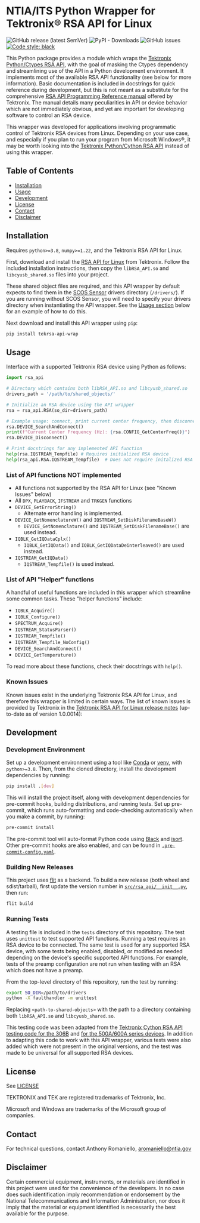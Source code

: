 # NTIA/ITS Python Wrapper for Tektronix® RSA API for Linux

![GitHub release (latest SemVer)](https://img.shields.io/github/v/release/NTIA/tekrsa-api-wrap?display_name=tag&sort=semver)
![PyPI - Downloads](https://img.shields.io/pypi/dm/tekrsa-api-wrap)
![GitHub issues](https://img.shields.io/github/issues/NTIA/tekrsa-api-wrap)
[![Code style: black](https://img.shields.io/badge/code%20style-black-000000.svg)](https://github.com/psf/black)

This Python package provides a module which wraps the
[Tektronix Python/Ctypes RSA API](https://github.com/tektronix/RSA_API/tree/master/Python),
with the goal of masking the Ctypes dependency and streamlining use of the API in a
Python development environment. It implements most of the available RSA API functionality
(see below for more information). Basic documentation is included in docstrings for quick
reference during development, but this is not meant as a substitute for the comprehensive
[RSA API Programming Reference manual](https://www.tek.com/spectrum-analyzer/rsa306-manual/rsa306-rsa306b-and-rsa500a-600a-0)
offered by Tektronix. The manual details many peculiarities in API or device behavior
which are not immediately obvious, and yet are important for developing software to
control an RSA device.

This wrapper was developed for applications involving programmatic control of Tektronix
RSA devices from Linux. Depending on your use case, and especially if you plan to run
your program from Microsoft Windows®, it may be worth looking into the
[Tektronix Python/Cython RSA API](https://github.com/tektronix/RSA_API/tree/master/Python/Cython%20Version)
instead of using this wrapper.

## Table of Contents

- [Installation](#installation)
- [Usage](#usage)
- [Development](#development)
- [License](#license)
- [Contact](#contact)
- [Disclaimer](#disclaimer)

## Installation

Requires `python>=3.8`, `numpy>=1.22`, and the Tektronix RSA API for Linux.

First, download and install the
[RSA API for Linux](https://www.tek.com/spectrum-analyzer/rsa306-software/rsa-application-programming-interface--api-for-64bit-linux--v100014)
from Tektronix. Follow the included installation instructions, then copy the
`libRSA_API.so` and `libcyusb_shared.so` files into your project.

These shared object files are required, and this API wrapper by default expects to find
them in the [SCOS Sensor](https://github.com/NTIA/scos-sensor/) drivers directory
(`/drivers/`). If you are running without SCOS Sensor, you will need to specify your
drivers directory when instantiating the API wrapper. See the [Usage section](#usage)
below for an example of how to do this.

Next download and install this API wrapper using `pip`:

```bash
pip install tekrsa-api-wrap
```

## Usage

Interface with a supported Tektronix RSA device using Python as follows:

```python
import rsa_api

# Directory which contains both libRSA_API.so and libcyusb_shared.so
drivers_path = '/path/to/shared_objects/'

# Initialize an RSA device using the API wrapper
rsa = rsa_api.RSA(so_dir=drivers_path)

# Example usage: connect, print current center frequency, then disconnect
rsa.DEVICE_SearchAndConnect()
print(f"Current Center Frequency (Hz): {rsa.CONFIG_GetCenterFreq()}")
rsa.DEVICE_Disconnect()

# Print docstrings for any implemented API function
help(rsa.IQSTREAM_Tempfile) # Requires initialized RSA device
help(rsa_api.RSA.IQSTREAM_Tempfile)  # Does not require initalized RSA device
```

### List of API functions NOT implemented

- All functions not supported by the RSA API for Linux (see "Known Issues" below)
- All `DPX`, `PLAYBACK`, `IFSTREAM` and `TRKGEN` functions
- `DEVICE_GetErrorString()`
  - Alternate error handling is implemented.
- `DEVICE_GetNomenclatureW()` and `IQSTREAM_SetDiskFilenameBaseW()`
  - `DEVICE_GetNomenclature()` and `IQSTREAM_SetDiskFilenameBase()` are used instead.
- `IQBLK_GetIQDataCplx()`
  - `IQBLK_GetIQData()` and `IQBLK_GetIQDataDeinterleaved()` are used instead.
- `IQSTREAM_GetIQData()`
  - `IQSTREAM_Tempfile()` is used instead.

### List of API "Helper" functions

A handful of useful functions are included in this wrapper which streamline some common
tasks. These "helper functions" include:

- `IQBLK_Acquire()`
- `IQBLK_Configure()`
- `SPECTRUM_Acquire()`
- `IQSTREAM_StatusParser()`
- `IQSTREAM_Tempfile()`
- `IQSTREAM_Tempfile_NoConfig()`
- `DEVICE_SearchAndConnect()`
- `DEVICE_GetTemperature()`

To read more about these functions, check their docstrings with `help()`.

### Known Issues

Known issues exist in the underlying Tektronix RSA API for Linux, and therefore this
wrapper is limited in certain ways. The list of known issues is provided by Tektronix in
the [Tektronix RSA API for Linux release notes](https://download.tek.com/software/supporting_files/ReleaseNotes_1_0_0014_64bit_066207701.txt)
(up-to-date as of version 1.0.0014):

## Development

### Development Environment

Set up a development environment using a tool like
[Conda](https://docs.conda.io/en/latest/)
or [venv](https://docs.python.org/3/library/venv.html#module-venv), with `python>=3.8`.
Then, from the cloned directory, install the development dependencies by running:

```bash
pip install .[dev]
```

This will install the project itself, along with development dependencies for pre-commit
hooks, building distributions, and running tests. Set up pre-commit, which runs
auto-formatting and code-checking automatically when you make a commit, by running:

```bash
pre-commit install
```

The pre-commit tool will auto-format Python code using [Black](https://github.com/psf/black)
and [isort](https://github.com/pycqa/isort). Other pre-commit hooks are also enabled, and
can be found in [`.pre-commit-config.yaml`](.pre-commit-config.yaml).

### Building New Releases

This project uses [flit](https://github.com/pypa/flit) as a backend. To build a new
release (both wheel and sdist/tarball), first update the version number in [`src/rsa_api/__init__.py`](src/rsa_api/__init__.py),
then run:

```bash
flit build
```

### Running Tests

A testing file is included in the `tests` directory of this repository. The test uses
`unittest` to test supported API functions. Running a test requires an RSA device to be
connected. The same test is used for any supported RSA device, with some tests being
enabled, disabled, or modified as needed depending on the device's specific supported
API functions. For example, tests of the preamp configuration are not run when testing
with an RSA which does not have a preamp.

From the top-level directory of this repository, run the test by running:

  ```bash
  export SO_DIR=/path/to/drivers
  python -X faulthandler -m unittest
  ```

Replacing `<path-to-shared-objects>` with the path to a directory containing both
`libRSA_API.so` and `libcyusb_shared.so`.

This testing code was been adapted from the
[Tektronix Cython RSA API testing code for the 306B](https://github.com/tektronix/RSA_API/blob/master/Python/Cython%20Version/test_rsa306b.py)
and [for the 500A/600A series devices](https://github.com/tektronix/RSA_API/blob/master/Python/Cython%20Version/test_rsa500-600.py).
In addition to adapting this code to work with this API wrapper, various tests were also
added which were not present in the original versions, and the test was made to be
universal for all supported RSA devices.

## License

See [LICENSE](LICENSE.md)

TEKTRONIX and TEK are registered trademarks of Tektronix, Inc.

Microsoft and Windows are trademarks of the Microsoft group of companies.

## Contact

For technical questions, contact Anthony Romaniello, aromaniello@ntia.gov

## Disclaimer

Certain commercial equipment, instruments, or materials are identified in this project
were used for the convenience of the developers. In no case does such identification
imply recommendation or endorsement by the National Telecommunications and Information
Administration, nor does it imply that the material or equipment identified is necessarily
the best available for the purpose.
